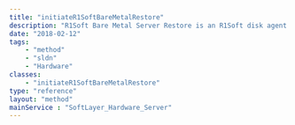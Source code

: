 ```yaml
---
title: "initiateR1SoftBareMetalRestore"
description: "R1Soft Bare Metal Server Restore is an R1Soft disk agent designed specifically for making full system restores made with R1Soft CDP Server backup. "
date: "2018-02-12"
tags:
    - "method"
    - "sldn"
    - "Hardware"
classes:
    - "initiateR1SoftBareMetalRestore"
type: "reference"
layout: "method"
mainService : "SoftLayer_Hardware_Server"
---
```

